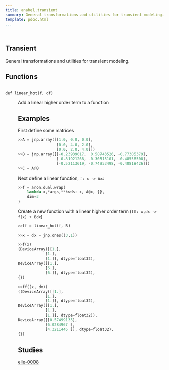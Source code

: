 ```yaml
---
title: anabel.transient
summary: General transformations and utilities for transient modeling.
template: pdoc.html
...
```

<main>
<header>
<!-- <h1 class="title">Module <code>anabel.transient</code></h1> -->
</header>
<section id="section-intro">
<h1 id="transient">Transient</h1>
<p>General transformations and utilities for transient modeling.</p>
</section>
<section>
</section>
<section>
</section>
<section>
<h2 class="section-title" id="header-functions">Functions</h2>
<dl>
<dt id="anabel.transient.linear_hot"><code class="sourceCode hljs python name flex">
<span>def <span class="ident">linear_hot</span></span>(<span>f, df)</span>
</code></dt>
<dd>
<div class="desc"><p>Add a linear higher order term to a function</p>
<h2 id="examples">Examples</h2>
<p>First define some matrices</p>
<div class="sourceCode" id="cb1"><pre class="sourceCode python"><code class="sourceCode python"><span id="cb1-1"><a href="#cb1-1" aria-hidden="true" tabindex="-1"></a><span class="op">&gt;&gt;</span>A <span class="op">=</span> jnp.array([[<span class="fl">1.0</span>, <span class="fl">0.0</span>, <span class="fl">0.0</span>],</span>
<span id="cb1-2"><a href="#cb1-2" aria-hidden="true" tabindex="-1"></a>                 [<span class="fl">0.0</span>, <span class="fl">4.0</span>, <span class="fl">2.0</span>],</span>
<span id="cb1-3"><a href="#cb1-3" aria-hidden="true" tabindex="-1"></a>                 [<span class="fl">0.0</span>, <span class="fl">2.0</span>, <span class="fl">4.0</span>]])</span>
<span id="cb1-4"><a href="#cb1-4" aria-hidden="true" tabindex="-1"></a><span class="op">&gt;&gt;</span>B <span class="op">=</span> jnp.array([[<span class="op">-</span><span class="fl">0.23939017</span>,  <span class="fl">0.58743526</span>, <span class="op">-</span><span class="fl">0.77305379</span>],</span>
<span id="cb1-5"><a href="#cb1-5" aria-hidden="true" tabindex="-1"></a>                 [ <span class="fl">0.81921268</span>, <span class="op">-</span><span class="fl">0.30515101</span>, <span class="op">-</span><span class="fl">0.48556508</span>],</span>
<span id="cb1-6"><a href="#cb1-6" aria-hidden="true" tabindex="-1"></a>                 [<span class="op">-</span><span class="fl">0.52113619</span>, <span class="op">-</span><span class="fl">0.74953498</span>, <span class="op">-</span><span class="fl">0.40818426</span>]])</span>
<span id="cb1-7"><a href="#cb1-7" aria-hidden="true" tabindex="-1"></a><span class="op">&gt;&gt;</span>C <span class="op">=</span> A<span class="op">@</span>B</span></code></pre></div>
<p>Next define a linear function, <code>f: x -&gt; Ax</code>:</p>
<div class="sourceCode" id="cb2"><pre class="sourceCode python"><code class="sourceCode python"><span id="cb2-1"><a href="#cb2-1" aria-hidden="true" tabindex="-1"></a><span class="op">&gt;&gt;</span>f <span class="op">=</span> anon.dual.wrap(</span>
<span id="cb2-2"><a href="#cb2-2" aria-hidden="true" tabindex="-1"></a>    <span class="kw">lambda</span> x,<span class="op">*</span>args,<span class="op">**</span>kwds: x, A<span class="op">@</span>x, {},</span>
<span id="cb2-3"><a href="#cb2-3" aria-hidden="true" tabindex="-1"></a>    dim<span class="op">=</span><span class="dv">3</span></span>
<span id="cb2-4"><a href="#cb2-4" aria-hidden="true" tabindex="-1"></a>)</span></code></pre></div>
<p>Create a new function with a linear higher order term (<code>ff: x,dx -&gt; f(x) + Bdx</code>)</p>
<div class="sourceCode" id="cb3"><pre class="sourceCode python"><code class="sourceCode python"><span id="cb3-1"><a href="#cb3-1" aria-hidden="true" tabindex="-1"></a><span class="op">&gt;&gt;</span>ff <span class="op">=</span> linear_hot(f, B)</span>
<span id="cb3-2"><a href="#cb3-2" aria-hidden="true" tabindex="-1"></a></span>
<span id="cb3-3"><a href="#cb3-3" aria-hidden="true" tabindex="-1"></a><span class="op">&gt;&gt;</span>x <span class="op">=</span> dx <span class="op">=</span> jnp.ones((<span class="dv">3</span>,<span class="dv">1</span>))</span>
<span id="cb3-4"><a href="#cb3-4" aria-hidden="true" tabindex="-1"></a></span>
<span id="cb3-5"><a href="#cb3-5" aria-hidden="true" tabindex="-1"></a><span class="op">&gt;&gt;</span>f(x)</span>
<span id="cb3-6"><a href="#cb3-6" aria-hidden="true" tabindex="-1"></a>(DeviceArray([[<span class="fl">1.</span>],</span>
<span id="cb3-7"><a href="#cb3-7" aria-hidden="true" tabindex="-1"></a>            [<span class="fl">1.</span>],</span>
<span id="cb3-8"><a href="#cb3-8" aria-hidden="true" tabindex="-1"></a>            [<span class="fl">1.</span>]], dtype<span class="op">=</span>float32),</span>
<span id="cb3-9"><a href="#cb3-9" aria-hidden="true" tabindex="-1"></a>DeviceArray([[<span class="fl">1.</span>],</span>
<span id="cb3-10"><a href="#cb3-10" aria-hidden="true" tabindex="-1"></a>            [<span class="fl">6.</span>],</span>
<span id="cb3-11"><a href="#cb3-11" aria-hidden="true" tabindex="-1"></a>            [<span class="fl">6.</span>]], dtype<span class="op">=</span>float32),</span>
<span id="cb3-12"><a href="#cb3-12" aria-hidden="true" tabindex="-1"></a>{})</span>
<span id="cb3-13"><a href="#cb3-13" aria-hidden="true" tabindex="-1"></a></span>
<span id="cb3-14"><a href="#cb3-14" aria-hidden="true" tabindex="-1"></a><span class="op">&gt;&gt;</span>ff((x, dx))</span>
<span id="cb3-15"><a href="#cb3-15" aria-hidden="true" tabindex="-1"></a>((DeviceArray([[<span class="fl">1.</span>],</span>
<span id="cb3-16"><a href="#cb3-16" aria-hidden="true" tabindex="-1"></a>            [<span class="fl">1.</span>],</span>
<span id="cb3-17"><a href="#cb3-17" aria-hidden="true" tabindex="-1"></a>            [<span class="fl">1.</span>]], dtype<span class="op">=</span>float32),</span>
<span id="cb3-18"><a href="#cb3-18" aria-hidden="true" tabindex="-1"></a>DeviceArray([[<span class="fl">1.</span>],</span>
<span id="cb3-19"><a href="#cb3-19" aria-hidden="true" tabindex="-1"></a>            [<span class="fl">1.</span>],</span>
<span id="cb3-20"><a href="#cb3-20" aria-hidden="true" tabindex="-1"></a>            [<span class="fl">1.</span>]], dtype<span class="op">=</span>float32)),</span>
<span id="cb3-21"><a href="#cb3-21" aria-hidden="true" tabindex="-1"></a>DeviceArray([[<span class="fl">0.57499135</span>],</span>
<span id="cb3-22"><a href="#cb3-22" aria-hidden="true" tabindex="-1"></a>            [<span class="fl">6.0284967</span> ],</span>
<span id="cb3-23"><a href="#cb3-23" aria-hidden="true" tabindex="-1"></a>            [<span class="fl">4.3211446</span> ]], dtype<span class="op">=</span>float32),</span>
<span id="cb3-24"><a href="#cb3-24" aria-hidden="true" tabindex="-1"></a>{})</span></code></pre></div>
<h2 id="studies">Studies</h2>
<p><a href="/stdy/elle-0008">elle-0008</a></p>
</div>
</dd>
</dl>
</section>
<section>
</section>
</main>